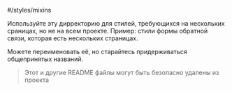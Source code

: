 #/styles/mixins

Используйте эту дирректорию для стилей, требующихся на нескольких сраницах, но не на всем проекте.
Пример: стили формы обратной связи, которая есть нескольких страницах. 

Можете переименовать её, но старайтесь придерживаться общепринятых названий.

> Этот и другие README файлы могут быть безопасно удалены из проекта
